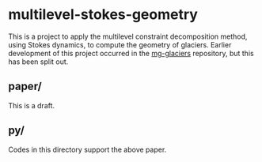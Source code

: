 # multilevel-stokes-geometry

This is a project to apply the multilevel constraint decomposition method, using Stokes dynamics, to compute the geometry of glaciers.  Earlier development of this project occurred in the [mg-glaciers](https://github.com/bueler/mg-glaciers) repository, but this has been split out.

## paper/

This is a draft.

## py/

Codes in this directory support the above paper.
